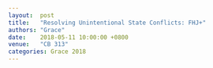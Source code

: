 ```yaml
---
layout:  post
title:   "Resolving Unintentional State Conflicts: FHJ+"
authors: "Grace"
date:    2018-05-11 10:00:00 +0800
venue:   "CB 313"
categories: Grace 2018
---
```

